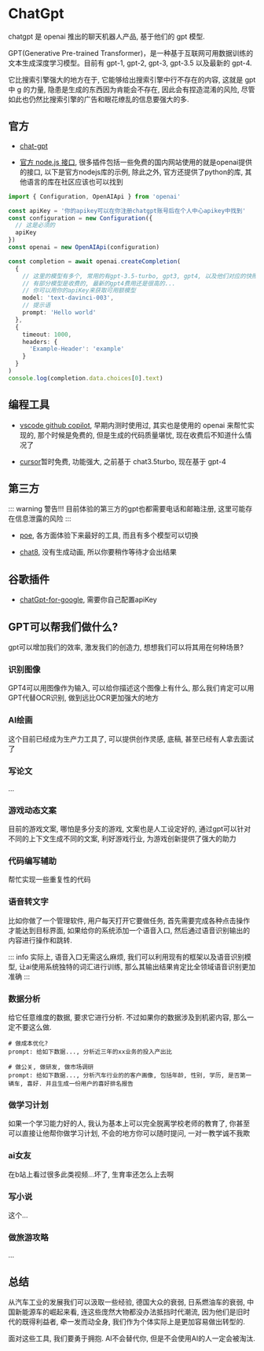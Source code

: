 # ChatGpt
chatgpt 是 openai 推出的聊天机器人产品, 基于他们的 gpt 模型.

GPT(Generative Pre-trained Transformer)，是一种基于互联网可用数据训练的文本生成深度学习模型。目前有 gpt-1, gpt-2, gpt-3, gpt-3.5 以及最新的 gpt-4.

它比搜索引擎强大的地方在于, 它能够给出搜索引擎中行不存在的内容, 这就是 gpt 中 g 的力量, 隐患是生成的东西因为肯能会不存在, 因此会有捏造混淆的风险, 尽管如此也仍然比搜索引擎的广告和眼花缭乱的信息要强大的多.

## 官方

- [chat-gpt](https://chat.openai.com)

- [官方 node.js 接口](https://github.com/openai/openai-node), 很多插件包括一些免费的国内网站使用的就是openai提供的接口, 以下是官方nodejs库的示例, 除此之外, 官方还提供了python的库, 其他语言的库在社区应该也可以找到

```ts
import { Configuration, OpenAIApi } from 'openai'

const apiKey = '你的apikey可以在你注册chatgpt账号后在个人中心apikey中找到'
const configuration = new Configuration({
  // 这是必须的
  apiKey
})
const openai = new OpenAIApi(configuration)

const completion = await openai.createCompletion(
  {
    // 这里的模型有多个, 常用的有gpt-3.5-turbo, gpt3, gpt4, 以及他们对应的快照版本
    // 有部分模型是收费的, 最新的gpt4费用还是很高的...
    // 你可以用你的apiKey来获取可用额模型
    model: 'text-davinci-003',
    // 提示语
    prompt: 'Hello world'
  },
  {
    timeout: 1000,
    headers: {
      'Example-Header': 'example'
    }
  }
)
console.log(completion.data.choices[0].text)
```

## 编程工具

- [vscode github copilot](https://marketplace.visualstudio.com/items?itemName=GitHub.copilot), 早期内测时使用过, 其实也是使用的 openai 来帮忙实现的, 那个时候是免费的, 但是生成的代码质量堪忧, 现在收费后不知道什么情况了

- [cursor](https://www.cursor.so/)暂时免费, 功能强大, 之前基于 chat3.5turbo, 现在基于 gpt-4

## 第三方

::: warning 警告!!!
目前体验的第三方的gpt也都需要电话和邮箱注册, 这里可能存在信息泄露的风险
:::
- [poe](https://poe.com/), 各方面体验下来最好的工具, 而且有多个模型可以切换

- [chat8](https://chat8.io/), 没有生成动画, 所以你要稍作等待才会出结果

## 谷歌插件
- [chatGpt-for-google](https://chrome.google.com/webstore/detail/chatgpt-for-google/jgjaeacdkonaoafenlfkkkmbaopkbilf), 需要你自己配置apiKey

## GPT可以帮我们做什么?
gpt可以增加我们的效率, 激发我们的创造力, 想想我们可以将其用在何种场景?

### 识别图像
GPT4可以用图像作为输入, 可以给你描述这个图像上有什么, 那么我们肯定可以用GPT代替OCR识别, 做到远比OCR更加强大的地方

### AI绘画
这个目前已经成为生产力工具了, 可以提供创作灵感, 底稿, 甚至已经有人拿去面试了

### 写论文
...

### 游戏动态文案
目前的游戏文案, 哪怕是多分支的游戏, 文案也是人工设定好的, 通过gpt可以针对不同的上下文生成不同的文案, 利好游戏行业, 为游戏创新提供了强大的助力

### 代码编写辅助
帮忙实现一些重复性的代码

### 语音转文字
比如你做了一个管理软件, 用户每天打开它要做任务, 首先需要完成各种点击操作才能达到目标界面, 如果给你的系统添加一个语音入口, 然后通过语音识别输出的内容进行操作和跳转.

::: info
实际上, 语音入口无需这么麻烦, 我们可以利用现有的框架以及语音识别模型, 让ai使用系统独特的词汇进行训练, 那么其输出结果肯定比全领域语音识别更加准确
:::

### 数据分析
给它任意维度的数据, 要求它进行分析. 不过如果你的数据涉及到机密内容, 那么一定不要这么做.

```
# 做成本优化?
prompt: 给如下数据..., 分析近三年的xx业务的投入产出比

# 做公关, 做研发, 做市场调研
prompt: 给如下数据..., 分析汽车行业的的客户画像, 包括年龄, 性别, 学历, 是否第一辆车, 喜好. 并且生成一份用户的喜好排名报告
```

### 做学习计划
如果一个学习能力好的人, 我认为基本上可以完全脱离学校老师的教育了, 你甚至可以直接让他帮你做学习计划, 不会的地方你可以随时提问, 一对一教学诚不我欺

### ai女友
在b站上看过很多此类视频...坏了, 生育率还怎么上去啊

### 写小说
这个...

### 做旅游攻略
...

## 总结
从汽车工业的发展我们可以汲取一些经验, 德国大众的衰弱, 日系燃油车的衰弱, 中国新能源车的崛起来看, 连这些庞然大物都没办法抵挡时代潮流, 因为他们是旧时代的既得利益者, 牵一发而动全身, 我们作为个体实际上是更加容易做出转型的.

面对这些工具, 我们要勇于拥抱. AI不会替代你, 但是不会使用AI的人一定会被淘汰.

